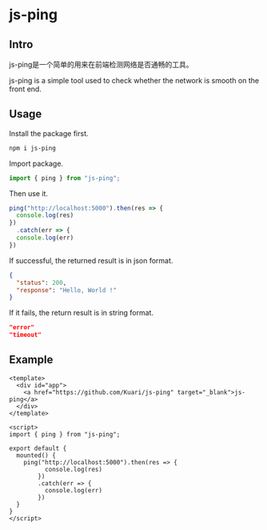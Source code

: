# js-ping



## Intro

js-ping是一个简单的用来在前端检测网络是否通畅的工具。

js-ping is a simple tool used to check whether the network is smooth on the front end.



## Usage

Install the package first.

```bash
npm i js-ping
```

Import package.

```javascript
import { ping } from "js-ping";
```

Then use it.

```javascript
ping("http://localhost:5000").then(res => {
  console.log(res)
})
  .catch(err => {
  console.log(err)
})
```

If successful, the returned result is in json format.

```json
{
  "status": 200,
  "response": "Hello, World !"
}
```

If it fails, the return result is in string format.

```json
"error"
"timeout"
```



## Example

```vue
<template>
  <div id="app">
    <a href="https://github.com/Kuari/js-ping" target="_blank">js-ping</a>
  </div>
</template>

<script>
import { ping } from "js-ping";

export default {
  mounted() {
    ping("http://localhost:5000").then(res => {
          console.log(res)
        })
        .catch(err => {
          console.log(err)
        })
  }
}
</script>
```

